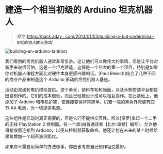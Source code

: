 # 建造一个相当初级的 Arduino 坦克机器人

> 原文:[https://hack aday . com/2013/01/03/building-a-but-underminal-arduino-tank-bot/](https://hackaday.com/2013/01/03/building-a-rather-rudimentary-arduino-tank-bot/)

![building-an-arduino-tankbot](../Images/42f2126635914ef202d649bc7271b9db.png)

我们看到的坦克机器人通常非常复杂。这让他们可以做伟大的事情，但是让平台对新手来说很可怕。这是一个坦克建造，这将是一个伟大的第一个项目，特别是如果你对机器人编程方面比对硬件本身更感兴趣的话。[Paul Bleisch]结合了几种不同的商业产品来制造这个 Arduino 驱动的坦克机器人基座。

运动由双齿轮电机模块提供。这个单元，塑料车轮和胎面，以及木制安装平台都是田宫制作的。它们的成本很低，而且已经被设计成可以相互协作。在此基础上，他添加了 Arduino 和电机护罩，使连接变得非常简单。机箱一端的黑色外壳装有四节 AA 电池，为一切提供电源。

这些组件是启动时真正需要的，但是它们不提供交互性。所以[保罗]拿起一个二手的无线 PlayStation 2 控制器。有一个库(由普通读者【比尔·波特】编写)，允许他将接收器连接到 Arduino，以便从控制器获取命令。他还计划在未来的某个时候给建筑增加一个超声波测距仪。

如果你不需要用简单的方法做事，你应该考虑自己制作坦克履带。